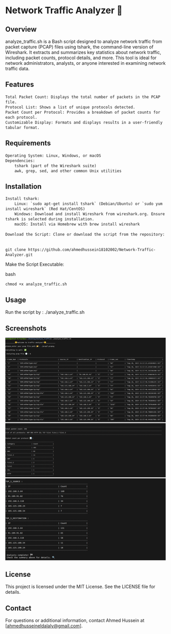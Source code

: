 # Network Traffic Analyzer 🚀

## Overview

analyze_traffic.sh is a Bash script designed to analyze network traffic from packet capture (PCAP) files using tshark, the command-line version of Wireshark. It extracts and summarizes key statistics about network traffic, including packet counts, protocol details, and more. This tool is ideal for network administrators, analysts, or anyone interested in examining network traffic data.

## Features

    Total Packet Count: Displays the total number of packets in the PCAP file.
    Protocol List: Shows a list of unique protocols detected.
    Packet Count per Protocol: Provides a breakdown of packet counts for each protocol.
    Customizable Display: Formats and displays results in a user-friendly tabular format.

## Requirements

    Operating System: Linux, Windows, or macOS
    Dependencies:
        tshark (part of the Wireshark suite)
        awk, grep, sed, and other common Unix utilities


## Installation

    Install tshark:
        Linux: `sudo apt-get install tshark` (Debian/Ubuntu) or `sudo yum install wireshark` (Red Hat/CentOS)
        Windows: Download and install Wireshark from wireshark.org. Ensure tshark is selected during installation.
        macOS: Install via Homebrew with brew install wireshark

    Download the Script: Clone or download the script from the repository:


    git clone https://github.com/ahmedhussein18102002/Network-Traffic-Analyzer.git

Make the Script Executable:

bash

    chmod +x analyze_traffic.sh


## Usage

Run the script by : ./analyze_traffic.sh

## Screenshots
![Alt text ](screenshots/one.png)
![Alt text ](screenshots/two.png)
![Alt text ](screenshots/three.png)
## License

This project is licensed under the MIT License. See the LICENSE file for details.

## Contact

For questions or additional information, contact Ahmed Hussein at [ahmedhusseineldalaly@gmail.com].
